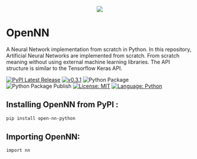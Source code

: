 <div align="center">
  <img src="https://user-images.githubusercontent.com/85283622/206227131-e25b01d8-4c35-4770-a4e9-728655766858.png"></a>
</div>

# OpenNN
A Neural Network implementation from scratch in Python.
In this repository, Artificial Neural Networks are implemented from scratch. From scratch meaning without using external machine learning libraries. The API structure is similar to the Tensorflow Keras API.

[![PyPI Latest Release](https://img.shields.io/pypi/v/open-nn-python.svg?style=flat&logo=pypi)](https://pypi.org/project/open-nn-python/)
[![v0.3.1](https://img.shields.io/badge/version-v0.3.1-red.svg?style=flat&logo=numpy)](https://github.com/NotShrirang/OpenNN)
![Python Package](https://github.com/NotShrirang/OpenNN/actions/workflows/python-package.yml/badge.svg)
![Python Package Publish](https://github.com/NotShrirang/OpenNN/actions/workflows/python-publish.yml/badge.svg)
[![License: MIT](https://img.shields.io/badge/license-MIT-brightgreen.svg?style=flat&logo=license)](https://github.com/NotShrirang/OpenNN/blob/main/LICENSE)
[![Language: Python](https://img.shields.io/badge/language-python-blue.svg?style=flat&logo=python)](https://www.python.org/)

## Installing OpenNN from PyPI :

```sh
pip install open-nn-python
```

## Importing OpenNN:

```sh
import nn
```
